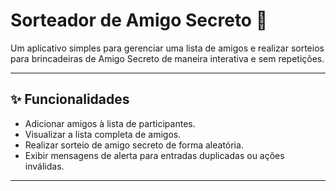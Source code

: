 # Sorteador de Amigo Secreto 🎁

Um aplicativo simples para gerenciar uma lista de amigos e realizar sorteios para brincadeiras de Amigo Secreto de maneira interativa e sem repetições.

---

## ✨ Funcionalidades
- Adicionar amigos à lista de participantes.
- Visualizar a lista completa de amigos.
- Realizar sorteio de amigo secreto de forma aleatória.
- Exibir mensagens de alerta para entradas duplicadas ou ações inválidas.

---

